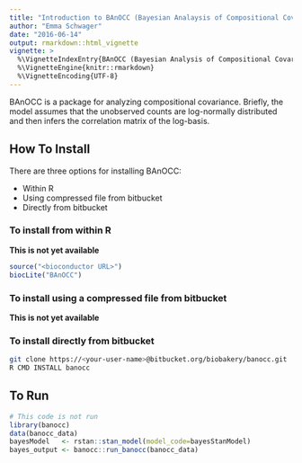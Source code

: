 ```yaml
---
title: "Introduction to BAnOCC (Bayesian Analaysis of Compositional Covariance)"
author: "Emma Schwager"
date: "2016-06-14"
output: rmarkdown::html_vignette
vignette: >
  %\VignetteIndexEntry{BAnOCC (Bayesian Analysis of Compositional Covariance)}
  %\VignetteEngine{knitr::rmarkdown}
  %\VignetteEncoding{UTF-8}
---
```


BAnOCC is a package for analyzing compositional covariance. Briefly, the model assumes that the unobserved counts are log-normally distributed and then infers the correlation matrix of the log-basis. 

## How To Install
There are three options for installing BAnOCC:

* Within R
* Using compressed file from bitbucket
* Directly from bitbucket

### To install from within R 
**This is not yet available**

```r
source("<bioconductor URL>")
biocLite("BAnOCC")
```

### To install using a compressed file from bitbucket
**This is not yet available**

### To install directly from bitbucket
```bash
git clone https://<your-user-name>@bitbucket.org/biobakery/banocc.git
R CMD INSTALL banocc
```

## To Run

```r
# This code is not run
library(banocc)
data(banocc_data)
bayesModel   <- rstan::stan_model(model_code=bayesStanModel)
bayes_output <- banocc::run_banocc(banocc_data)
```
